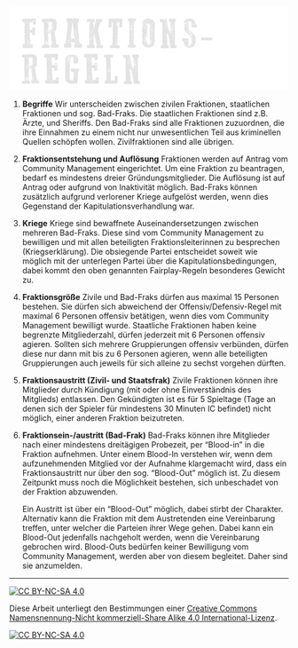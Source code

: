 ![headerimage: community-regeln](../0_assets/images/fraktionsregeln.png?raw=true)

1. **Begriffe**
    Wir unterscheiden zwischen zivilen Fraktionen, staatlichen Fraktionen und sog. Bad-Fraks. Die staatlichen Fraktionen sind z.B. Ärzte, und Sheriffs. Den Bad-Fraks sind alle Fraktionen zuzuordnen, die ihre Einnahmen zu einem nicht nur unwesentlichen Teil aus kriminellen Quellen schöpfen wollen. Zivilfraktionen sind alle übrigen.

2. **Fraktionsentstehung und Auflösung**
    Fraktionen werden auf Antrag vom Community Management eingerichtet. Um eine Fraktion zu beantragen, bedarf es mindestens dreier Gründungsmitglieder. Die Auflösung ist auf Antrag oder aufgrund von Inaktivität möglich. Bad-Fraks können zusätzlich aufgrund verlorener Kriege aufgelöst werden, wenn dies Gegenstand der Kapitulationsverhandlung war. 

3. **Kriege**
    Kriege sind bewaffnete Auseinandersetzungen zwischen mehreren Bad-Fraks. Diese sind vom Community Management zu bewilligen und mit allen beteiligten Fraktionsleiterinnen zu besprechen (Kriegserklärung). Die obsiegende Partei entscheidet soweit wie möglich mit der unterlegen Partei über die Kapitulationsbedingungen, dabei kommt den oben genannten Fairplay-Regeln besonderes Gewicht zu.

4. **Fraktionsgröße**
    Zivile und Bad-Fraks dürfen aus maximal 15 Personen bestehen. Sie dürfen sich abweichend der Offensiv/Defensiv-Regel mit maximal 6 Personen offensiv betätigen, wenn dies vom Community Management bewilligt wurde. Staatliche Fraktionen haben keine begrenzte Mitgliederzahl, dürfen jederzeit mit 6 Personen offensiv agieren. Sollten sich mehrere Gruppierungen offensiv verbünden, dürfen diese nur dann mit bis zu 6 Personen agieren, wenn alle beteiligten Gruppierungen auch jeweils für sich alleine zu sechst vorgehen dürften.

5. **Fraktionsaustritt (Zivil- und Staatsfrak)**
    Zivile Fraktionen können ihre Mitglieder durch Kündigung (mit oder ohne Einverständnis des Mitglieds) entlassen. Den Gekündigten ist es für 5 Spieltage (Tage an denen sich der Spieler für mindestens 30 Minuten IC befindet) nicht möglich, einer anderen Fraktion beizutreten.

6. **Fraktionsein-/austritt (Bad-Frak)**
    Bad-Fraks können ihre Mitglieder nach einer mindestens dreitägigen Probezeit, per “Blood-in” in die Fraktion aufnehmen. Unter einem Blood-In verstehen wir, wenn dem aufzunehmenden Mitglied vor der Aufnahme klargemacht wird, dass ein Fraktionsaustritt nur über den sog. “Blood-Out” möglich ist. Zu diesem Zeitpunkt muss noch die Möglichkeit bestehen, sich unbeschadet von der Fraktion abzuwenden.


    Ein Austritt ist über ein “Blood-Out” möglich, dabei stirbt der Charakter. Alternativ kann die Fraktion mit dem Austretenden eine Vereinbarung treffen, unter welcher die Parteien ihrer Wege gehen. Dabei kann ein Blood-Out jedenfalls nachgeholt werden, wenn die Vereinbarung gebrochen wird. Blood-Outs bedürfen keiner Bewilligung vom Community Management, werden aber von diesem begleitet. Daher sind sie anzumelden.





---
[![CC BY-NC-SA 4.0][cc-by-nc-sa-shield]][cc-by-nc-sa]

Diese Arbeit unterliegt den Bestimmungen einer
[Creative Commons Namensnennung-Nicht kommerziell-Share Alike 4.0 International-Lizenz](../LICENSE).

[![CC BY-NC-SA 4.0][cc-by-nc-sa-image]][cc-by-nc-sa]

[cc-by-nc-sa]: http://creativecommons.org/licenses/by-nc-sa/4.0/deed.de
[cc-by-nc-sa-image]: https://licensebuttons.net/l/by-nc-sa/4.0/88x31.png
[cc-by-nc-sa-shield]: https://img.shields.io/badge/License-CC%20BY--NC--SA%204.0-ff800d.svg